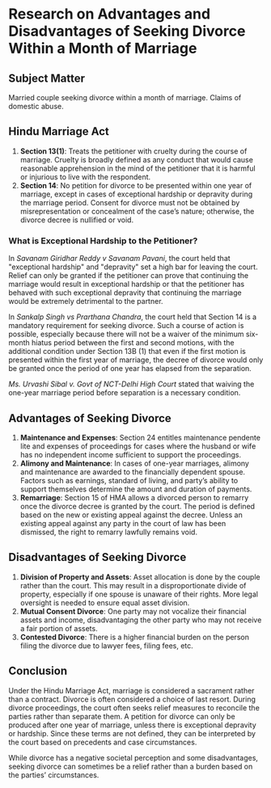 # Research on Advantages and Disadvantages of Seeking Divorce Within a Month of Marriage

## Subject Matter

Married couple seeking divorce within a month of marriage. Claims of domestic abuse.

## Hindu Marriage Act

1. **Section 13(1)**: Treats the petitioner with cruelty during the course of marriage. Cruelty is broadly defined as any conduct that would cause reasonable apprehension in the mind of the petitioner that it is harmful or injurious to live with the respondent.
2. **Section 14**: No petition for divorce to be presented within one year of marriage, except in cases of exceptional hardship or depravity during the marriage period. Consent for divorce must not be obtained by misrepresentation or concealment of the case’s nature; otherwise, the divorce decree is nullified or void.

### What is Exceptional Hardship to the Petitioner?

In *Savanam Giridhar Reddy v Savanam Pavani*, the court held that "exceptional hardship" and "depravity" set a high bar for leaving the court. Relief can only be granted if the petitioner can prove that continuing the marriage would result in exceptional hardship or that the petitioner has behaved with such exceptional depravity that continuing the marriage would be extremely detrimental to the partner.

In *Sankalp Singh vs Prarthana Chandra*, the court held that Section 14 is a mandatory requirement for seeking divorce. Such a course of action is possible, especially because there will not be a waiver of the minimum six-month hiatus period between the first and second motions, with the additional condition under Section 13B (1) that even if the first motion is presented within the first year of marriage, the decree of divorce would only be granted once the period of one year has elapsed from the separation.

*Ms. Urvashi Sibal v. Govt of NCT-Delhi High Court* stated that waiving the one-year marriage period before separation is a necessary condition.

## Advantages of Seeking Divorce

1. **Maintenance and Expenses**: Section 24 entitles maintenance pendente lite and expenses of proceedings for cases where the husband or wife has no independent income sufficient to support the proceedings.
2. **Alimony and Maintenance**: In cases of one-year marriages, alimony and maintenance are awarded to the financially dependent spouse. Factors such as earnings, standard of living, and party’s ability to support themselves determine the amount and duration of payments.
3. **Remarriage**: Section 15 of HMA allows a divorced person to remarry once the divorce decree is granted by the court. The period is defined based on the new or existing appeal against the decree. Unless an existing appeal against any party in the court of law has been dismissed, the right to remarry lawfully remains void.

## Disadvantages of Seeking Divorce

1. **Division of Property and Assets**: Asset allocation is done by the couple rather than the court. This may result in a disproportionate divide of property, especially if one spouse is unaware of their rights. More legal oversight is needed to ensure equal asset division.
2. **Mutual Consent Divorce**: One party may not vocalize their financial assets and income, disadvantaging the other party who may not receive a fair portion of assets.
3. **Contested Divorce**: There is a higher financial burden on the person filing the divorce due to lawyer fees, filing fees, etc.

## Conclusion

Under the Hindu Marriage Act, marriage is considered a sacrament rather than a contract. Divorce is often considered a choice of last resort. During divorce proceedings, the court often seeks relief measures to reconcile the parties rather than separate them. A petition for divorce can only be produced after one year of marriage, unless there is exceptional depravity or hardship. Since these terms are not defined, they can be interpreted by the court based on precedents and case circumstances.

While divorce has a negative societal perception and some disadvantages, seeking divorce can sometimes be a relief rather than a burden based on the parties’ circumstances.
